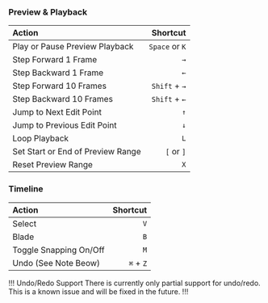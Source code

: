 ### Preview & Playback
Action | Shortcut
:--- | ---:
Play or Pause Preview Playback | `Space` or `K`
Step Forward 1 Frame | `→`
Step Backward 1 Frame | `←`
Step Forward 10 Frames | `Shift` + `→`
Step Backward 10 Frames | `Shift` + `←`
Jump to Next Edit Point | `↑`
Jump to Previous Edit Point | `↓`
Loop Playback | `L`
Set Start or End of Preview Range | `[` or `]`
Reset Preview Range | `X`

### Timeline
Action | Shortcut
:--- | ---:
Select | `V`
Blade | `B`
Toggle Snapping On/Off | `M`
Undo (See Note Beow) | `⌘` + `Z`

!!! Undo/Redo Support
There is currently only partial support for undo/redo. This is a known issue and will be fixed in the future.
!!!
